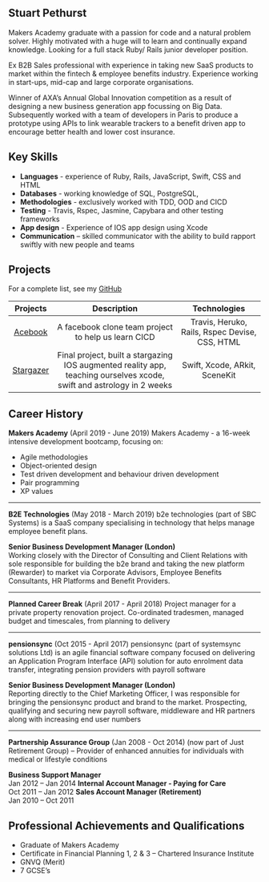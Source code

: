 ## Stuart Pethurst

Makers Academy graduate with a passion for code and a natural problem solver. Highly motivated with a huge will to learn and continually expand knowledge. Looking for a full stack Ruby/ Rails junior developer position.

Ex B2B Sales professional with experience in taking new SaaS products to market within the fintech & employee benefits industry. Experience working in start-ups, mid-cap and large corporate organisations.   

Winner of AXA’s Annual Global Innovation competition as a result of designing a new business generation app focussing on Big Data. Subsequently worked with a team of developers in Paris to produce a prototype using APIs to link wearable trackers to a benefit driven app to encourage better health and lower cost insurance.

## Key Skills

* **Languages** - experience of Ruby, Rails, JavaScript, Swift, CSS and HTML
* **Databases** - working knowledge of SQL, PostgreSQL, 
* **Methodologies** - exclusively worked with TDD, OOD and CICD
* **Testing** - Travis, Rspec, Jasmine, Capybara and other testing frameworks
* **App design** -  Experience of IOS app design using Xcode 
* **Communication** – skilled communicator with the ability to build rapport swiftly with new people and teams

## Projects
For a complete list, see my [GitHub](https://github.com/stuartpet?tab=repositories)

| Projects  	| Description                                              	| Technologies 	|   
|:---------:	|:--------------------------------------------------------:	|:------------:	|
| [Acebook](https://github.com/stuartpet/acebook-steam)         	|   A facebook clone team project to help us learn CICD  |   Travis, Heruko, Rails, Rspec Devise, CSS, HTML           	| 
| [Stargazer](https://github.com/jo-quin/stargazer)          	|   Final project, built a stargazing IOS augmented reality app, teaching ourselves xcode, swift and astrology in 2 weeks                                                    	|  Swift, Xcode, ARkit, SceneKit          	|   	

## Career History

**Makers Academy** (April 2019 - June 2019)
Makers Academy -  a 16-week intensive development bootcamp, focusing on:

* Agile methodologies
* Object-oriented design
* Test driven development and behaviour driven development
* Pair programming
* XP values

---

**B2E Technologies** (May 2018 - March 2019)
b2e technologies (part of SBC Systems) is a SaaS company specialising in technology that helps manage employee benefit plans.

**Senior Business Development Manager (London)**                                                   
Working closely with the Director of Consulting and Client Relations with sole responsible for building the b2e brand and taking the new platform (Rewarder) to market via Corporate Advisors, Employee Benefits Consultants, HR Platforms and Benefit Providers.     

---
                                                                                                         
**Planned Career Break** (April 2017 - April 2018)
Project manager for a private property renovation project. Co-ordinated tradesmen, managed budget and timescales, from planning to delivery

---

**pensionsync** (Oct 2015 - April 2017)
pensionsync (part of systemsync solutions Ltd) is an agile financial software company focused on delivering an Application Program Interface (API) solution for auto enrolment data transfer, integrating pension providers with payroll software

**Senior Business Development Manager (London)**                                                        
Reporting directly to the Chief Marketing Officer, I was responsible for bringing the pensionsync product and brand to the market. Prospecting, qualifying and securing new payroll software, middleware and HR partners along with increasing end user numbers 

---

**Partnership Assurance Group**  (Jan 2008 - Oct 2014)
(now part of Just Retirement Group) – Provider of enhanced annuities for individuals with medical or lifestyle conditions

**Business Support Manager**                                                                                      
Jan 2012 – Jan 2014 
**Internal Account Manager - Paying for Care**                                                            
Oct 2011 – Jan 2012
**Sales Account Manager (Retirement)**                                                                      
Jan 2010 – Oct 2011                   

## Professional Achievements and Qualifications
* Graduate of Makers Academy
* Certificate in Financial Planning 1, 2 & 3 – Chartered Insurance Institute 
* GNVQ (Merit)
* 7 GCSE’s


